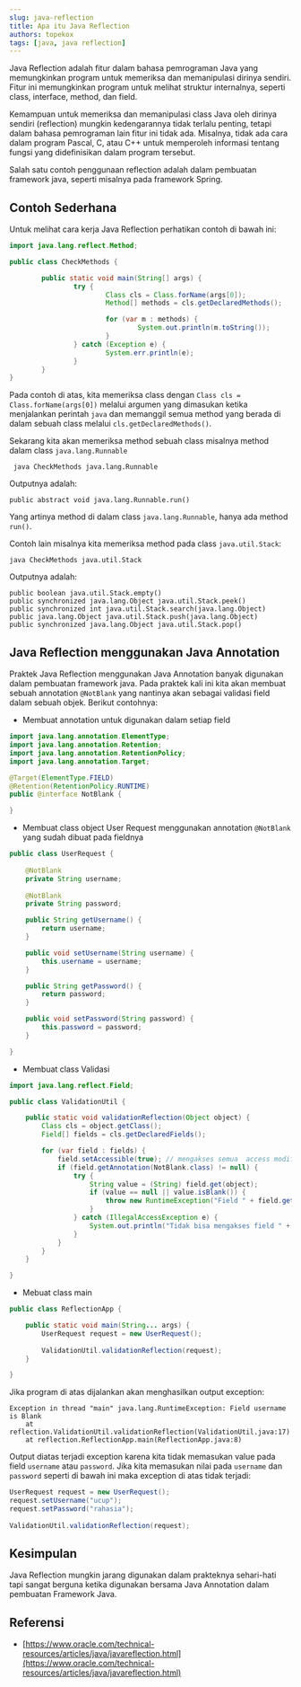 ```yaml
---
slug: java-reflection
title: Apa itu Java Reflection
authors: topekox
tags: [java, java reflection]
---
```


Java Reflection adalah fitur dalam bahasa pemrograman Java yang memungkinkan program untuk memeriksa dan memanipulasi dirinya sendiri. Fitur ini memungkinkan program untuk melihat struktur internalnya, seperti class, interface, method, dan field. 

Kemampuan untuk memeriksa dan memanipulasi class Java oleh dirinya sendiri (reflection) mungkin kedengarannya tidak terlalu penting, tetapi dalam bahasa pemrograman lain fitur ini tidak ada. Misalnya, tidak ada cara dalam program Pascal, C, atau C++ untuk memperoleh informasi tentang fungsi yang didefinisikan dalam program tersebut. 

<!--truncate-->

Salah satu contoh penggunaan reflection adalah dalam pembuatan framework java, seperti misalnya pada framework Spring.

## Contoh Sederhana

Untuk melihat cara kerja Java Reflection perhatikan contoh di bawah ini:

```java
import java.lang.reflect.Method;

public class CheckMethods {

        public static void main(String[] args) {
                try {
                        Class cls = Class.forName(args[0]);
                        Method[] methods = cls.getDeclaredMethods();

                        for (var m : methods) {
                                System.out.println(m.toString());
                        }
                } catch (Exception e) {
                        System.err.println(e);
                }
        }
}
```

Pada contoh di atas, kita memeriksa class dengan `Class cls = Class.forName(args[0])` melalui argumen yang dimasukan ketika menjalankan perintah `java` dan memanggil semua method yang berada di dalam sebuah class melalui `cls.getDeclaredMethods()`.

Sekarang kita akan memeriksa method sebuah class misalnya method dalam class `java.lang.Runnable` 

```
 java CheckMethods java.lang.Runnable
 ```
 
 Outputnya adalah:
 
 ```
 public abstract void java.lang.Runnable.run()
 ```
 
 Yang artinya method di dalam class `java.lang.Runnable`, hanya ada method `run()`.
 
 Contoh lain misalnya kita memeriksa method pada class `java.util.Stack`:
 
 ```
 java CheckMethods java.util.Stack
 ```
 
 Outputnya adalah:
 
 ```
 public boolean java.util.Stack.empty()
public synchronized java.lang.Object java.util.Stack.peek()
public synchronized int java.util.Stack.search(java.lang.Object)
public java.lang.Object java.util.Stack.push(java.lang.Object)
public synchronized java.lang.Object java.util.Stack.pop() 
 ```

## Java Reflection menggunakan Java Annotation

Praktek Java Reflection menggunakan Java Annotation banyak digunakan dalam  pembuatan framework java. Pada praktek kali ini kita akan membuat sebuah annotation `@NotBlank` yang nantinya akan sebagai validasi field dalam sebuah objek. Berikut contohnya:

* Membuat annotation untuk digunakan dalam setiap field

```java
import java.lang.annotation.ElementType;
import java.lang.annotation.Retention;
import java.lang.annotation.RetentionPolicy;
import java.lang.annotation.Target;

@Target(ElementType.FIELD)
@Retention(RetentionPolicy.RUNTIME)
public @interface NotBlank {

}

```

* Membuat class object User Request menggunakan annotation `@NotBlank` yang sudah dibuat pada fieldnya

```java
public class UserRequest {
	
	@NotBlank
	private String username;
	
	@NotBlank
	private String password;

	public String getUsername() {
		return username;
	}

	public void setUsername(String username) {
		this.username = username;
	}

	public String getPassword() {
		return password;
	}

	public void setPassword(String password) {
		this.password = password;
	}	

}
```

* Membuat class Validasi

```java
import java.lang.reflect.Field;

public class ValidationUtil {

	public static void validationReflection(Object object) {
		Class cls = object.getClass();
		Field[] fields = cls.getDeclaredFields();

		for (var field : fields) {
			field.setAccessible(true); // mengakses semua  access modifier pada field
			if (field.getAnnotation(NotBlank.class) != null) {
				try {
					String value = (String) field.get(object);
					if (value == null || value.isBlank()) {
						throw new RuntimeException("Field " + field.getName() + " is Blank");
					}
				} catch (IllegalAccessException e) {
					System.out.println("Tidak bisa mengakses field " + field.getName());
				}
			}
		}
	}

}
```

* Mebuat class main

```java
public class ReflectionApp {

	public static void main(String... args) {
		UserRequest request = new UserRequest();
		
		ValidationUtil.validationReflection(request);
	}

}
```

Jika program di atas dijalankan akan menghasilkan output exception:

```
Exception in thread "main" java.lang.RuntimeException: Field username is Blank
	at reflection.ValidationUtil.validationReflection(ValidationUtil.java:17)
	at reflection.ReflectionApp.main(ReflectionApp.java:8)
```

Output diatas terjadi  exception karena kita tidak memasukan value pada field `username` atau `password`. Jika kita memasukan nilai pada `username` dan `password` seperti di bawah ini maka exception di atas tidak terjadi:

```java
UserRequest request = new UserRequest();
request.setUsername("ucup");
request.setPassword("rahasia");
		
ValidationUtil.validationReflection(request);
```

## Kesimpulan

Java Reflection mungkin jarang digunakan dalam prakteknya sehari-hati tapi sangat berguna ketika digunakan bersama Java Annotation dalam pembuatan Framework Java.

## Referensi

* [https://www.oracle.com/technical-resources/articles/java/javareflection.html](https://www.oracle.com/technical-resources/articles/java/javareflection.html)